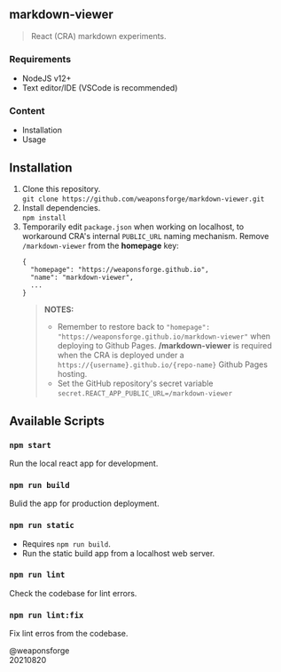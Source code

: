 ## markdown-viewer

> React (CRA) markdown experiments.

### Requirements

- NodeJS v12+
- Text editor/IDE (VSCode is recommended)

### Content

- Installation
- Usage

## Installation

1. Clone this repository.  
`git clone https://github.com/weaponsforge/markdown-viewer.git`
2. Install dependencies.  
`npm install`
3. Temporarily edit `package.json` when working on localhost, to workaround CRA's internal `PUBLIC_URL` naming mechanism. Remove `/markdown-viewer` from the **homepage** key:  
   ```
   {
     "homepage": "https://weaponsforge.github.io",
     "name": "markdown-viewer",
     ...
   }
   ```
   > **NOTES:** 
   > - Remember to restore back to `"homepage": "https://weaponsforge.github.io/markdown-viewer"` when deploying to Github Pages. **/markdown-viewer** is required when the CRA is deployed under a `https://{username}.github.io/{repo-name}` Github Pages hosting.
   > - Set the GitHub repository's secret variable `secret.REACT_APP_PUBLIC_URL=/markdown-viewer`

## Available Scripts

### `npm start`
Run the local react app for development.  

### `npm run build`
Bulid the app for production deployment. 

### `npm run static`
- Requires `npm run build`.
- Run the static build app from a localhost web server. 

### `npm run lint`
Check the codebase for lint errors.

### `npm run lint:fix`
Fix lint erros from the codebase.

@weaponsforge  
20210820